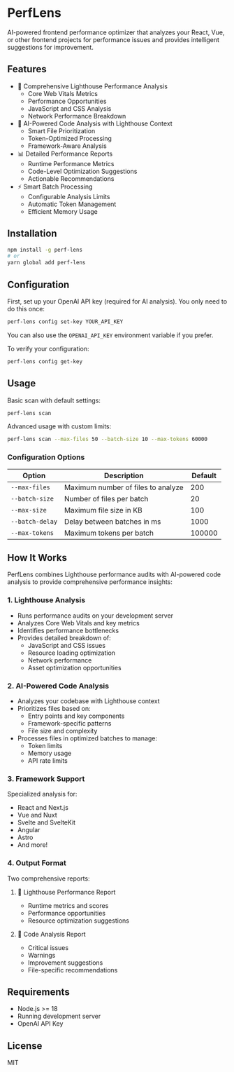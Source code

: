 # PerfLens

AI-powered frontend performance optimizer that analyzes your React, Vue, or other frontend projects for performance issues and provides intelligent suggestions for improvement.

## Features

- 🌟 Comprehensive Lighthouse Performance Analysis
  - Core Web Vitals Metrics
  - Performance Opportunities
  - JavaScript and CSS Analysis
  - Network Performance Breakdown
- 🧠 AI-Powered Code Analysis with Lighthouse Context
  - Smart File Prioritization
  - Token-Optimized Processing
  - Framework-Aware Analysis
- 📊 Detailed Performance Reports
  - Runtime Performance Metrics
  - Code-Level Optimization Suggestions
  - Actionable Recommendations
- ⚡️ Smart Batch Processing
  - Configurable Analysis Limits
  - Automatic Token Management
  - Efficient Memory Usage

## Installation

```bash
npm install -g perf-lens
# or
yarn global add perf-lens
```

## Configuration

First, set up your OpenAI API key (required for AI analysis). You only need to do this once:

```bash
perf-lens config set-key YOUR_API_KEY
```

You can also use the `OPENAI_API_KEY` environment variable if you prefer.

To verify your configuration:

```bash
perf-lens config get-key
```

## Usage

Basic scan with default settings:
```bash
perf-lens scan
```

Advanced usage with custom limits:
```bash
perf-lens scan --max-files 50 --batch-size 10 --max-tokens 60000
```

### Configuration Options

| Option | Description | Default |
|--------|-------------|---------|
| `--max-files` | Maximum number of files to analyze | 200 |
| `--batch-size` | Number of files per batch | 20 |
| `--max-size` | Maximum file size in KB | 100 |
| `--batch-delay` | Delay between batches in ms | 1000 |
| `--max-tokens` | Maximum tokens per batch | 100000 |

## How It Works

PerfLens combines Lighthouse performance audits with AI-powered code analysis to provide comprehensive performance insights:

### 1. Lighthouse Analysis
- Runs performance audits on your development server
- Analyzes Core Web Vitals and key metrics
- Identifies performance bottlenecks
- Provides detailed breakdown of:
  - JavaScript and CSS issues
  - Resource loading optimization
  - Network performance
  - Asset optimization opportunities

### 2. AI-Powered Code Analysis
- Analyzes your codebase with Lighthouse context
- Prioritizes files based on:
  - Entry points and key components
  - Framework-specific patterns
  - File size and complexity
- Processes files in optimized batches to manage:
  - Token limits
  - Memory usage
  - API rate limits

### 3. Framework Support
Specialized analysis for:
- React and Next.js
- Vue and Nuxt
- Svelte and SvelteKit
- Angular
- Astro
- And more!

### 4. Output Format
Two comprehensive reports:
1. 🌟 Lighthouse Performance Report
   - Runtime metrics and scores
   - Performance opportunities
   - Resource optimization suggestions

2. 🧠 Code Analysis Report
   - Critical issues
   - Warnings
   - Improvement suggestions
   - File-specific recommendations

## Requirements

- Node.js >= 18
- Running development server
- OpenAI API Key

## License

MIT